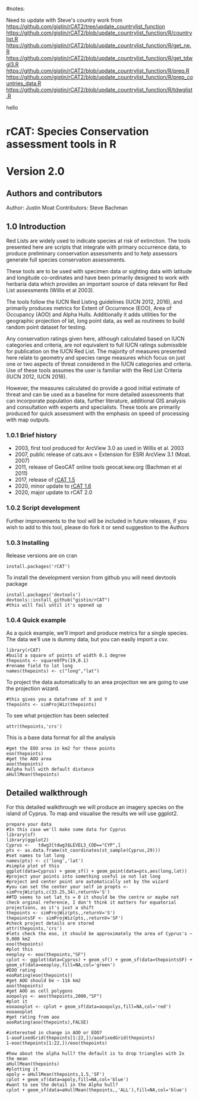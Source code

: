 #notes:

Need to update with Steve's country work from https://github.com/gistin/rCAT2/tree/update_countrylist_function
https://github.com/gistin/rCAT2/blob/update_countrylist_function/R/countrylist.R
https://github.com/gistin/rCAT2/blob/update_countrylist_function/R/get_ne.R
https://github.com/gistin/rCAT2/blob/update_countrylist_function/R/get_tdwgl3.R
https://github.com/gistin/rCAT2/blob/update_countrylist_function/R/prep.R
https://github.com/gistin/rCAT2/blob/update_countrylist_function/R/prep_countries_data.R
https://github.com/gistin/rCAT2/blob/update_countrylist_function/R/tdwglist.R

hello

# rCAT: Species Conservation assessment tools in R 
# Version 2.0

## Authors and contributors

Author: Justin Moat
Contributors: Steve Bachman

## 1.0 Introduction

Red Lists are widely used to indicate species at risk of extinction. The tools presented here are scripts that integrate with primary occurrence data, to produce preliminary conservation assessments and to help assessors generate full species conservation assessments.

These tools are to be used with specimen data or sighting data with latitude and longitude co-ordinates and have been primarily designed to work with herbaria data which provides an important source of data relevant for Red List assessments (Willis et al 2003).

The tools follow the IUCN Red Listing guidelines (IUCN 2012, 2016), and primarily produces metrics for Extent of Occurrence (EOO), Area of Occupancy (AOO) and Alpha Hulls. Additionally it adds utilities for the geographic projection of lat, long point data, as well as routinees to build random point dataset for testing.

Any  conservation ratings given here, although calculated based on IUCN categories and criteria, are not equivalent to full IUCN ratings submissible for publication on the IUCN Red List. The majority of measures presented here relate to geometry and species range measures which focus on just one or two aspects of threat considered in the IUCN categories and criteria. Use of these tools assumes the user is familiar with the Red List Criteria (IUCN 2012, IUCN 2016). 

However, the measures calculated do provide a good initial estimate of threat and can be used as a baseline for more detailed assessments that can incorporate population data, further literature, additional GIS analysis and consultation with experts and specialists. 
These tools are primarily produced for quick assessment with the emphasis on speed of processing with map outputs.

### 1.0.1 Brief history

* 2003, first tool produced for ArcView 3.0 as used in Willis et al. 2003 
* 2007, public release of cats.avx = Extension for ESRI ArcView 3.1 (Moat. 2007) 
* 2011, release of GeoCAT online tools geocat.kew.org (Bachman et al 2011) 
* 2017, release of [rCAT 1.5](https://cran.r-project.org/src/contrib/Archive/rCAT/)
* 2020, minor update to [rCAT 1.6](https://cran.r-project.org/web/packages/rCAT/index.html)
* 2020, major update to rCAT 2.0

### 1.0.2	Script development  

Further improvements to the tool will be included in future releases, if you wish to add to this tool, please do fork it or send suggestion to the Authors

### 1.0.3 Installing

Release versions are on cran
```
install.packages('rCAT')

```

To install the development version from github you will need devtools package
```
install.packages('devtools')
devtools::install_github("gistin/rCAT")
#this will fail until it's opened up
```

### 1.0.4 Quick example

As a quick example, we’ll import and produce metrics for a single species. The data we’ll use is dummy data, but you can easily import a csv.

```
library(rCAT)
#build a square of points of width 0.1 degree
thepoints <- squareOfPs(19,0.1)
#rename field to lat long
names(thepoints) <- c("long","lat")
```
To project the data automatically to an area projection we are going to use the projection wizard. 
```
#this gives you a dataframe of X and Y
thepoints <- simProjWiz(thepoints)
```
To see what projection has been selected
```
attr(thepoints,'crs')
```
This is a base data format for all the analysis
```
#get the EOO area in km2 for these points
eoo(thepoints)
#get the AOO area
aoo(thepoints)
#alpha hull with default distance
aHullMean(thepoints)
```
## Detailed walkthrough
For this detailed walkthrough we will produce an imagery species on the island of Cyprus. To map and visualise the results we will use ggplot2.

```
prepare your data
#In this case we'll make some data for Cyprus
library(sf)
library(ggplot2)
Cyprus <-   tdwg3[tdwg3$LEVEL3_COD=="CYP",]
pts <- as.data.frame(st_coordinates(st_sample(Cyprus,29)))
#set names to lat long
names(pts) <- c('long','lat')
#simple plot of this
ggplot(data=Cyprus) + geom_sf() + geom_point(data=pts,aes(long,lat))
#project your points into something useful ie not lat long
#project and center point are automatically set by the wizard
#you can set the center your self ie propts <- simProjWiz(pts,c(33.25,34),returnV='S')
##TD seems to set lat_ts = 0 it should be the centre or maybe not check orginal reference, I don't think it matters for equatorial projections, as it's just a shift
thepoints <- simProjWiz(pts,,returnV='S')
thepointsSF <- simProjWiz(pts,,returnV='SF')
#check project details are stored
attr(thepoints,'crs')
#lets check the eoo, it should be approximately the area of Cyprus's ~ 9,000 km2
eoo(thepoints)
#plot this
eeoploy <- eoo(thepoints,"SF")
cplot <- ggplot(data=Cyprus) + geom_sf() + geom_sf(data=thepointsSF) + geom_sf(data=eeoploy,fill=NA,col='green')
#EOO rating
eooRating(eoo(thepoints))
#get AOO should be ~ 116 km2
aoo(thepoints)
#get AOO as cell polygons
aoopolys <- aoo(thepoints,2000,"SF")
#plot it
eooaooplot <- cplot + geom_sf(data=aoopolys,fill=NA,col='red')
eooaooplot
#get rating from aoo
aooRating(aoo(thepoints),FALSE)

#interested in change in AOO or EOO?
1-aooFixedGrid(thepoints[1:22,])/aooFixedGrid(thepoints)
1-eoo(thepoints[1:22,])/eoo(thepoints)

#how about the alpha hull? the default is to drop triangles with 2x the mean
aHullMean(thepoints)
#plotting it
apoly = aHullMean(thepoints,1.5,'SF')
cplot + geom_sf(data=apoly,fill=NA,col='blue')
#want to see the detail in the Alpha hull?
cplot + geom_sf(data=aHullMean(thepoints,,'ALL'),fill=NA,col='blue')
```

